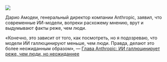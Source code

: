 <!--2025-05-24 09:19:17-->
<div class="yb">
  <div class="rss habr"><img src="https://habrastorage.org/getpro/habr/upload_files/26e/49d/926/26e49d926c0429618a88269b9c4cfef0.jpg" /><p>Дарио Амодеи, генеральный директор компании Anthropic, заявил, что современные ИИ-модели, вопреки расхожему мнению, врут и выдумывают факты реже, чем люди.&nbsp;</p><p>«Конечно, это зависит от того, как посмотреть, но я подозреваю, что модели ИИ галлюцинируют меньше, чем люди. Правда, делают это более неожиданным образом», — <a... <p class="titl"><a href="https://habr.com/ru/news/912436/?utm_source=habrahabr&utm_medium=rss&utm_campaign=912436">Глава Anthropic: ИИ галлюцинирует реже, чем люди, но неожиданнее</a></p></div>
</div>
